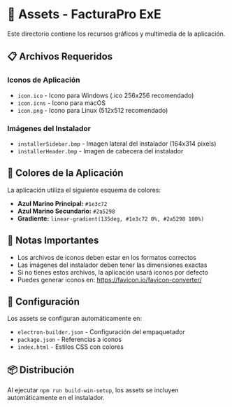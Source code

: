 # 📁 Assets - FacturaPro ExE

Este directorio contiene los recursos gráficos y multimedia de la aplicación.

## 📋 Archivos Requeridos

### Iconos de Aplicación
- `icon.ico` - Icono para Windows (.ico 256x256 recomendado)
- `icon.icns` - Icono para macOS
- `icon.png` - Icono para Linux (512x512 recomendado)

### Imágenes del Instalador
- `installerSidebar.bmp` - Imagen lateral del instalador (164x314 pixels)
- `installerHeader.bmp` - Imagen de cabecera del instalador

## 🎨 Colores de la Aplicación

La aplicación utiliza el siguiente esquema de colores:
- **Azul Marino Principal:** `#1e3c72`
- **Azul Marino Secundario:** `#2a5298`
- **Gradiente:** `linear-gradient(135deg, #1e3c72 0%, #2a5298 100%)`

## 📝 Notas Importantes

- Los archivos de iconos deben estar en los formatos correctos
- Las imágenes del instalador deben tener las dimensiones exactas
- Si no tienes estos archivos, la aplicación usará iconos por defecto
- Puedes generar iconos en: https://favicon.io/favicon-converter/

## 🔧 Configuración

Los assets se configuran automáticamente en:
- `electron-builder.json` - Configuración del empaquetador
- `package.json` - Referencias a iconos
- `index.html` - Estilos CSS con colores

## 📦 Distribución

Al ejecutar `npm run build-win-setup`, los assets se incluyen automáticamente en el instalador.